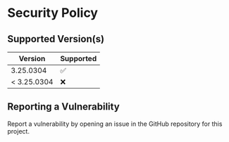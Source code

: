 # Security Policy

## Supported Version(s)

| Version     | Supported          |
| ----------- | ------------------ |
| 3.25.0304   | :white_check_mark: |
| < 3.25.0304 | :x:                |

## Reporting a Vulnerability

Report a vulnerability by opening an issue in the GitHub repository for this project.
